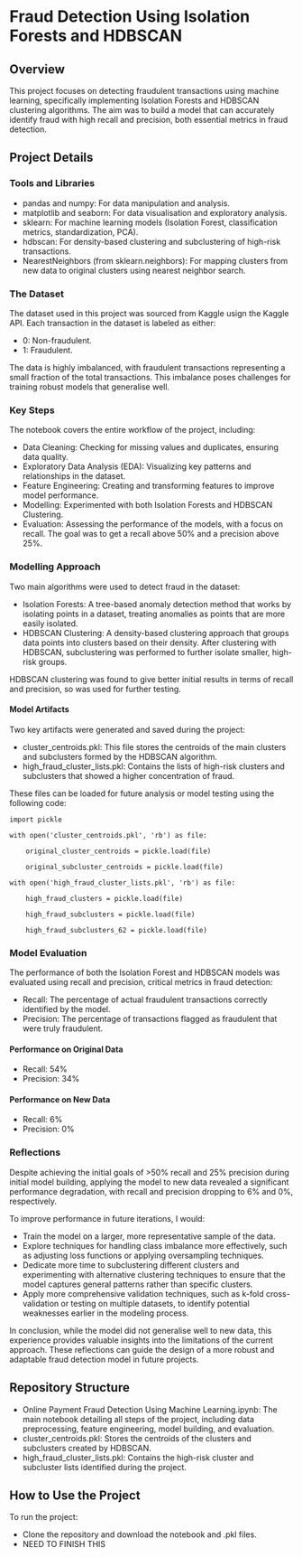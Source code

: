 # Fraud Detection Using Isolation Forests and HDBSCAN

## Overview
This project focuses on detecting fraudulent transactions using machine learning, specifically implementing Isolation Forests and HDBSCAN clustering algorithms. The aim was to build a model that can accurately identify fraud with high recall and precision, both essential metrics in fraud detection.

## Project Details
### Tools and Libraries
* pandas and numpy: For data manipulation and analysis.
* matplotlib and seaborn: For data visualisation and exploratory analysis.
* sklearn: For machine learning models (Isolation Forest, classification metrics, standardization, PCA).
* hdbscan: For density-based clustering and subclustering of high-risk transactions.
* NearestNeighbors (from sklearn.neighbors): For mapping clusters from new data to original clusters using nearest neighbor search.

### The Dataset
The dataset used in this project was sourced from Kaggle usign the Kaggle API. Each transaction in the dataset is labeled as either:
* 0: Non-fraudulent.
* 1: Fraudulent.

The data is highly imbalanced, with fraudulent transactions representing a small fraction of the total transactions. This imbalance poses challenges for training robust models that generalise well.

### Key Steps
The notebook covers the entire workflow of the project, including:
* Data Cleaning: Checking for missing values and duplicates, ensuring data quality.
* Exploratory Data Analysis (EDA): Visualizing key patterns and relationships in the dataset.
* Feature Engineering: Creating and transforming features to improve model performance.
* Modelling: Experimented with both Isolation Forests and HDBSCAN Clustering.
* Evaluation: Assessing the performance of the models, with a focus on recall. The goal was to get a recall above 50% and a precision above 25%.

### Modelling Approach
Two main algorithms were used to detect fraud in the dataset:
* Isolation Forests: A tree-based anomaly detection method that works by isolating points in a dataset, treating anomalies as points that are more easily isolated.
* HDBSCAN Clustering: A density-based clustering approach that groups data points into clusters based on their density. After clustering with HDBSCAN, subclustering was performed to further isolate smaller, high-risk groups.

HDBSCAN clustering was found to give better initial results in terms of recall and precision, so was used for further testing.

#### Model Artifacts
Two key artifacts were generated and saved during the project:
* cluster_centroids.pkl: This file stores the centroids of the main clusters and subclusters formed by the HDBSCAN algorithm.
* high_fraud_cluster_lists.pkl: Contains the lists of high-risk clusters and subclusters that showed a higher concentration of fraud.

These files can be loaded for future analysis or model testing using the following code:

    import pickle
    
    with open('cluster_centroids.pkl', 'rb') as file:

        original_cluster_centroids = pickle.load(file)
    
        original_subcluster_centroids = pickle.load(file)

    with open('high_fraud_cluster_lists.pkl', 'rb') as file:

        high_fraud_clusters = pickle.load(file)
    
        high_fraud_subclusters = pickle.load(file)
    
        high_fraud_subclusters_62 = pickle.load(file)
  
### Model Evaluation
The performance of both the Isolation Forest and HDBSCAN models was evaluated using recall and precision, critical metrics in fraud detection:
* Recall: The percentage of actual fraudulent transactions correctly identified by the model.
* Precision: The percentage of transactions flagged as fraudulent that were truly fraudulent.

#### Performance on Original Data
* Recall: 54%
* Precision: 34%

#### Performance on New Data
* Recall: 6%
* Precision: 0%

### Reflections
Despite achieving the initial goals of >50% recall and 25% precision during initial model building, applying the model to new data revealed a significant performance degradation, with recall and precision dropping to 6% and 0%, respectively.

To improve performance in future iterations, I would:
* Train the model on a larger, more representative sample of the data.
* Explore techniques for handling class imbalance more effectively, such as adjusting loss functions or applying oversampling techniques.
* Dedicate more time to subclustering different clusters and experimenting with alternative clustering techniques to ensure that the model captures general patterns rather than specific clusters.
* Apply more comprehensive validation techniques, such as k-fold cross-validation or testing on multiple datasets, to identify potential weaknesses earlier in the modeling process.

In conclusion, while the model did not generalise well to new data, this experience provides valuable insights into the limitations of the current approach. These reflections can guide the design of a more robust and adaptable fraud detection model in future projects.

## Repository Structure
* Online Payment Fraud Detection Using Machine Learning.ipynb: The main notebook detailing all steps of the project, including data preprocessing, feature engineering, model building, and evaluation.
* cluster_centroids.pkl: Stores the centroids of the clusters and subclusters created by HDBSCAN.
* high_fraud_cluster_lists.pkl: Contains the high-risk cluster and subcluster lists identified during the project.

## How to Use the Project
To run the project:
* Clone the repository and download the notebook and .pkl files.
* NEED TO FINISH THIS
